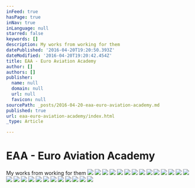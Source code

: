 ```yaml
---
inFeed: true
hasPage: true
inNav: true
inLanguage: null
starred: false
keywords: []
description: My works from working for them
datePublished: '2016-04-20T19:20:50.393Z'
dateModified: '2016-04-20T19:20:42.454Z'
title: EAA - Euro Aviation Academy
author: []
authors: []
publisher:
  name: null
  domain: null
  url: null
  favicon: null
sourcePath: _posts/2016-04-20-eaa-euro-aviation-academy.md
published: true
url: eaa-euro-aviation-academy/index.html
_type: Article

---
```

# EAA - Euro Aviation Academy

My works from working for them
![](https://the-grid-user-content.s3-us-west-2.amazonaws.com/19c81d4d-ec5f-47fa-b74b-1c9a8c64e165.jpg)
![](https://the-grid-user-content.s3-us-west-2.amazonaws.com/6a535e66-2986-4ed9-a164-d0552d44bbe5.jpg)
![](https://the-grid-user-content.s3-us-west-2.amazonaws.com/dc7e4c1b-291e-449d-8011-f9d781a6595d.jpg)
![](https://the-grid-user-content.s3-us-west-2.amazonaws.com/ecff4eb3-bccd-4b21-a75b-1a4442166fad.jpg)
![](https://the-grid-user-content.s3-us-west-2.amazonaws.com/a2c0e34d-f090-493d-9348-3a275f43f0ee.jpg)
![](https://the-grid-user-content.s3-us-west-2.amazonaws.com/6f424151-710e-4f22-94bd-ed7612ac3672.jpg)
![](https://the-grid-user-content.s3-us-west-2.amazonaws.com/116b1779-a65f-4a7a-8cde-e34880874a37.jpg)
![](https://the-grid-user-content.s3-us-west-2.amazonaws.com/a9a65581-f035-4758-961e-0eedfe1c9249.jpg)
![](https://the-grid-user-content.s3-us-west-2.amazonaws.com/7c3dba8b-3a01-4c31-acf0-36d70acc683e.jpg)
![](https://the-grid-user-content.s3-us-west-2.amazonaws.com/fa13fb9d-2179-4f88-bc59-33b5ca5ca859.jpg)
![](https://the-grid-user-content.s3-us-west-2.amazonaws.com/ba5a6683-0c25-472a-8477-eca299552a90.jpg)
![](https://the-grid-user-content.s3-us-west-2.amazonaws.com/1727828b-7657-4346-b1e9-819dedbd1341.jpg)
![](https://the-grid-user-content.s3-us-west-2.amazonaws.com/f68aaff3-5e64-4c31-afd8-1528ba772368.jpg)
![](https://the-grid-user-content.s3-us-west-2.amazonaws.com/4e8d342c-c381-49f0-9cb5-b544dc98a613.jpg)
![](https://the-grid-user-content.s3-us-west-2.amazonaws.com/dcf1335e-8e16-4e26-95b6-1618c9174fb9.jpg)
![](https://the-grid-user-content.s3-us-west-2.amazonaws.com/8dff3c31-5d51-4daa-97f2-af8fa805b326.jpg)
![](https://the-grid-user-content.s3-us-west-2.amazonaws.com/eba15807-bcd8-48d8-8020-c6b6065391c8.jpg)
![](https://the-grid-user-content.s3-us-west-2.amazonaws.com/9fce7679-0fbe-4a55-a17d-10e28eb954bc.jpg)
![](https://the-grid-user-content.s3-us-west-2.amazonaws.com/9295a03b-44a5-4585-ae96-596342a7eea9.jpg)
![](https://the-grid-user-content.s3-us-west-2.amazonaws.com/c737ddd6-c3a1-4b46-9979-54de9546a92e.jpg)
![](https://the-grid-user-content.s3-us-west-2.amazonaws.com/74cf7a62-e2ed-4cd3-b9fc-5ca6677bf5fd.jpg)
![](https://the-grid-user-content.s3-us-west-2.amazonaws.com/06d714ac-11c2-4063-8fe4-4e2bccf5835a.jpg)
![](https://the-grid-user-content.s3-us-west-2.amazonaws.com/fd1e6d47-dd79-40ca-8275-c8f823ae73a3.jpg)
![](https://the-grid-user-content.s3-us-west-2.amazonaws.com/239910b9-3bc9-4d26-81b6-1506a661e700.jpg)
![](https://the-grid-user-content.s3-us-west-2.amazonaws.com/a2b19b52-89ce-48bd-bf54-6fef9745e3dc.jpg)
![](https://the-grid-user-content.s3-us-west-2.amazonaws.com/da6888ee-e80b-4dd5-b78c-d63c20f06957.jpg)